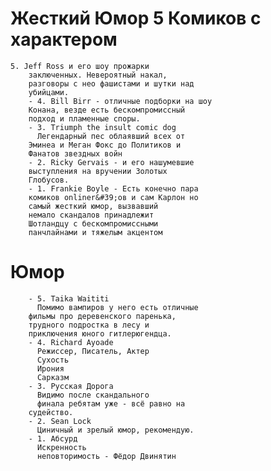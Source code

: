 # Жесткий Юмор  5 Комиков с характером
	5. Jeff Ross и его шоу прожарки
		заключенных. Невероятный накал,
		разговоры с нео фашистами и шутки над
		убийцами.
		- 4. Bill Birr - отличные подборки на шоу
		Конана, везде есть бескомпромиссный
		подход и пламенные споры.
		- 3. Triumph the insult comic dog 
		  Легендарный пес облаявший всех от
		Эминеа и Меган Фокс до Политиков и
		Фанатов звездных войн
		- 2. Ricky Gervais - и его нашумевшие
		выступления на вручении Золотых
		Глобусов.
		- 1. Frankie Boyle - Есть конечно пара
		комиков onliner&#39;ов и сам Карлон но
		самый жесткий юмор, вызвавший
		немало скандалов принадлежит
		Шотландцу с бескомпромиссными
		панчлайнами и тяжелым акцентом

# Юмор
		- 5. Taika Waititi 
		  Помимо вампиров у него есть отличные
		фильмы про деревенского паренька,
		трудного подростка в лесу и
		приключения юного гитлерюгендца.
		- 4. Richard Ayoade
		  Режиссер, Писатель, Актер
		  Сухость 
		  Ирония 
		  Сарказм
		- 3. Русская Дорога
		  Видимо после скандального
		  финала ребятам уже - всё равно на
		судейство.
		- 2. Sean Lock
		  Циничный и зрелый юмор, рекомендую.
		- 1. Абсурд 
		  Искренность 
		  неповторимость - Фёдор Двинятин
